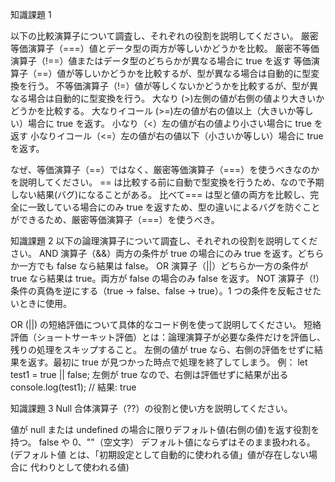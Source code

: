 知識課題 1

以下の比較演算子について調査し、それぞれの役割を説明してください。
厳密等価演算子（===）値とデータ型の両方が等しいかどうかを比較。
厳密不等価演算子（!==）値またはデータ型のどちらかが異なる場合に true を返す
等価演算子（==）値が等しいかどうかを比較するが、型が異なる場合は自動的に型変換を行う。
不等価演算子（!=）値が等しくないかどうかを比較するが、型が異なる場合は自動的に型変換を行う。
大なり (>)左側の値が右側の値より大きいかどうかを比較する。
大なりイコール (>=)左の値が右の値以上（大きいか等しい）場合に true を返す。
小なり（<）左の値が右の値より小さい場合に true を返す
小なりイコール（<=）左の値が右の値以下（小さいか等しい）場合に true を返す。

なぜ、等価演算子（==）ではなく、厳密等価演算子（===）を使うべきなのかを説明してください。
== は比較する前に自動で型変換を行うため、なので予期しない結果(バグ)になることがある。
比べて=== は型と値の両方を比較し、完全に一致している場合にのみ true を返すため、型の違いによるバグを防ぐことができるため、厳密等価演算子（===）を使うべき。

知識課題 2
以下の論理演算子について調査し、それぞれの役割を説明してください。
AND 演算子（&&）両方の条件が true の場合にのみ true を返す。どちらか一方でも false なら結果は false。
OR 演算子（||）どちらか一方の条件が true なら結果は true。両方が false の場合のみ false を返す。
NOT 演算子（!）条件の真偽を逆にする（true → false、false → true）。1 つの条件を反転させたいときに使用。

OR (||) の短絡評価について具体的なコード例を使って説明してください。
短絡評価（ショートサーキット評価）とは：論理演算子が必要な条件だけを評価し、残りの処理をスキップすること。
左側の値が true なら、右側の評価をせずに結果を返す。最初に true が見つかった時点で処理を終了してしまう。
例：
let test1 = true || false; 左側が true なので、右側は評価せずに結果が出る
console.log(test1); // 結果: true

知識課題 3
Null 合体演算子（??）の役割と使い方を説明してください。

値が null または undefined の場合に限りデフォルト値(右側の値)を返す役割を持つ。
false や 0、""（空文字） デフォルト値にならずはそのまま扱われる。
(デフォルト値 とは、「初期設定として自動的に使われる値」値が存在しない場合に 代わりとして使われる値)
